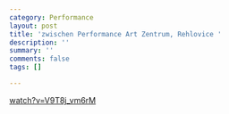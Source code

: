 ```yaml
---
category: Performance
layout: post
title: 'zwischen Performance Art Zentrum, Rehlovice '
description: ''
summary: ''
comments: false
tags: []

---
```

[watch?v=V9T8j_vm6rM](https://www.youtube.com/watch?v=V9T8j_vm6rM "watch?v=V9T8j_vm6rM")